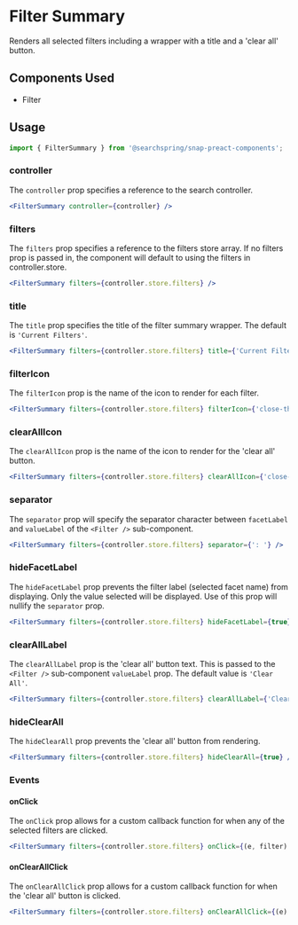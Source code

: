 # Filter Summary

Renders all selected filters including a wrapper with a title and a 'clear all' button. 

## Components Used
- Filter
## Usage
```jsx
import { FilterSummary } from '@searchspring/snap-preact-components';
```

### controller
The `controller` prop specifies a reference to the search controller.

```jsx
<FilterSummary controller={controller} />
```

### filters
The `filters` prop specifies a reference to the filters store array. If no filters prop is passed in, the component will default to using the filters in controller.store. 

```jsx
<FilterSummary filters={controller.store.filters} />
```

### title
The `title` prop specifies the title of the filter summary wrapper. The default is `'Current Filters'`.

```jsx
<FilterSummary filters={controller.store.filters} title={'Current Filters'} />
```

### filterIcon
The `filterIcon` prop is the name of the icon to render for each filter. 

```jsx
<FilterSummary filters={controller.store.filters} filterIcon={'close-thin'} />
```

### clearAllIcon
The `clearAllIcon` prop is the name of the icon to render for the 'clear all' button. 

```jsx
<FilterSummary filters={controller.store.filters} clearAllIcon={'close-thin'} />
```

### separator
The `separator` prop will specify the separator character between `facetLabel` and `valueLabel` of the `<Filter />` sub-component.

```jsx
<FilterSummary filters={controller.store.filters} separator={': '} />
```

### hideFacetLabel
The `hideFacetLabel` prop prevents the filter label (selected facet name) from displaying. Only the value selected will be displayed. Use of this prop will nullify the `separator` prop.

```jsx
<FilterSummary filters={controller.store.filters} hideFacetLabel={true} />
```

### clearAllLabel
The `clearAllLabel` prop is the 'clear all' button text. This is passed to the `<Filter />` sub-component `valueLabel` prop. The default value is `'Clear All'`.

```jsx
<FilterSummary filters={controller.store.filters} clearAllLabel={'Clear All'} />
```

### hideClearAll
The `hideClearAll` prop prevents the 'clear all' button from rendering.

```jsx
<FilterSummary filters={controller.store.filters} hideClearAll={true} />
```

### Events

#### onClick
The `onClick` prop allows for a custom callback function for when any of the selected filters are clicked.

```jsx
<FilterSummary filters={controller.store.filters} onClick={(e, filter) => {console.log(e, filter)}} />
```

#### onClearAllClick
The `onClearAllClick` prop allows for a custom callback function for when the 'clear all' button is clicked.

```jsx
<FilterSummary filters={controller.store.filters} onClearAllClick={(e) => {console.log(e)}} />
```
